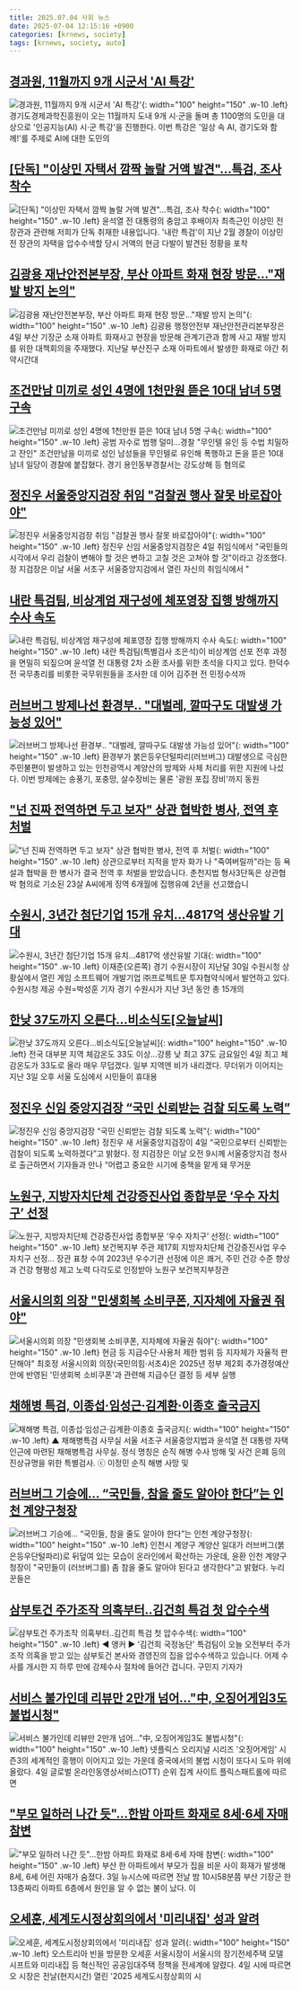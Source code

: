 ```yaml
---
title: 2025.07.04 사회 뉴스
date: 2025-07-04 12:15:16 +0900
categories: [krnews, society]
tags: [krnews, society, auto]
---
```

## [경과원, 11월까지 9개 시군서 'AI 특강'](https://n.news.naver.com/mnews/article/277/0005617652)

![경과원, 11월까지 9개 시군서 'AI 특강'](https://mimgnews.pstatic.net/image/origin/277/2025/07/04/5617652.jpg?type=nf220_150){: width="100" height="150" .w-10 .left}
경기도경제과학진흥원이 오는 11월까지 도내 9개 시·군을 돌며 총 1100명의 도민을 대상으로 '인공지능(AI) 시·군 특강'을 진행한다. 이번 특강은 '일상 속 AI, 경기도와 함께!'를 주제로 AI에 대한 도민의

## [[단독] "이상민 자택서 깜짝 놀랄 거액 발견"…특검, 조사 착수](https://n.news.naver.com/mnews/article/437/0000447148)

![[단독] "이상민 자택서 깜짝 놀랄 거액 발견"…특검, 조사 착수](https://mimgnews.pstatic.net/image/origin/437/2025/07/03/447148.jpg?type=nf220_150){: width="100" height="150" .w-10 .left}
윤석열 전 대통령의 충암고 후배이자 최측근인 이상민 전 장관과 관련해 저희가 단독 취재한 내용입니다. '내란 특검'이 지난 2월 경찰이 이상민 전 장관의 자택을 압수수색할 당시 거액의 현금 다발이 발견된 정황을 포착

## [김광용 재난안전본부장, 부산 아파트 화재 현장 방문…"재발 방지 논의"](https://n.news.naver.com/mnews/article/008/0005217044)

![김광용 재난안전본부장, 부산 아파트 화재 현장 방문…"재발 방지 논의"](https://mimgnews.pstatic.net/image/origin/008/2025/07/04/5217044.jpg?type=nf220_150){: width="100" height="150" .w-10 .left}
김광용 행정안전부 재난안전관리본부장은 4일 부산 기장군 소재 아파트 화재사고 현장을 방문해 관계기관과 함께 사고 재발 방지를 위한 대책회의을 주재했다. 지난달 부산진구 소재 아파트에서 발생한 화재로 야간 취약시간대

## [조건만남 미끼로 성인 4명에 1천만원 뜯은 10대 남녀 5명 구속](https://n.news.naver.com/mnews/article/001/0015487921)

![조건만남 미끼로 성인 4명에 1천만원 뜯은 10대 남녀 5명 구속](https://mimgnews.pstatic.net/image/origin/001/2025/07/04/15487921.jpg?type=nf220_150){: width="100" height="150" .w-10 .left}
공범 자수로 범행 덜미…경찰 "무인텔 유인 등 수법 치밀하고 잔인" 조건만남을 미끼로 성인 남성들을 무인텔로 유인해 폭행하고 돈을 뜯은 10대 남녀 일당이 경찰에 붙잡혔다. 경기 용인동부경찰서는 강도상해 등 혐의로

## [정진우 서울중앙지검장 취임 "검찰권 행사 잘못 바로잡아야"](https://n.news.naver.com/mnews/article/469/0000874170)

![정진우 서울중앙지검장 취임 "검찰권 행사 잘못 바로잡아야"](https://mimgnews.pstatic.net/image/origin/469/2025/07/04/874170.jpg?type=nf220_150){: width="100" height="150" .w-10 .left}
정진우 신임 서울중앙지검장은 4일 취임식에서 "국민들의 시각에서 우리 검찰이 변해야 할 것은 변하고 고칠 것은 고쳐야 할 것"이라고 강조했다. 정 지검장은 이날 서울 서초구 서울중앙지검에서 열린 자신의 취임식에서 "

## [내란 특검팀, 비상계엄 재구성에 체포영장 집행 방해까지 수사 속도](https://n.news.naver.com/mnews/article/008/0005216767)

![내란 특검팀, 비상계엄 재구성에 체포영장 집행 방해까지 수사 속도](https://mimgnews.pstatic.net/image/origin/008/2025/07/03/5216767.jpg?type=nf220_150){: width="100" height="150" .w-10 .left}
내란 특검팀(특별검사 조은석)이 비상계엄 선포 전후 과정을 면밀히 되짚으며 윤석열 전 대통령 2차 소환 조사를 위한 초석을 다지고 있다. 한덕수 전 국무총리를 비롯한 국무위원들을 조사한 데 이어 김주현 전 민정수석까

## [러브버그 방제나선 환경부.. "대벌레, 깔따구도 대발생 가능성 있어"](https://n.news.naver.com/mnews/article/014/0005372431)

![러브버그 방제나선 환경부.. "대벌레, 깔따구도 대발생 가능성 있어"](https://mimgnews.pstatic.net/image/origin/014/2025/07/04/5372431.jpg?type=nf220_150){: width="100" height="150" .w-10 .left}
환경부가 붉은등우단털파리(러브버그) 대발생으로 극심한 주민불편이 발생하고 있는 인천광역시 계양산의 방제와 사체 처리를 위한 지원에 나섰다. 이번 방제에는 송풍기, 포충망, 살수장비는 물론 '광원 포집 장비'까지 동원

## ["넌 진짜 전역하면 두고 보자" 상관 협박한 병사, 전역 후 처벌](https://n.news.naver.com/mnews/article/660/0000088424)

!["넌 진짜 전역하면 두고 보자" 상관 협박한 병사, 전역 후 처벌](https://mimgnews.pstatic.net/image/origin/660/2025/07/04/88424.jpg?type=nf220_150){: width="100" height="150" .w-10 .left}
상관으로부터 지적을 받자 화가 나 "죽여버릴까"라는 등 욕설과 협박을 한 병사가 결국 전역 후 처벌을 받았습니다. 춘천지법 형사3단독은 상관협박 혐의로 기소된 23살 A씨에게 징역 6개월에 집행유예 2년을 선고했습니

## [수원시, 3년간 첨단기업 15개 유치…4817억 생산유발 기대](https://n.news.naver.com/mnews/article/021/0002720422)

![수원시, 3년간 첨단기업 15개 유치…4817억 생산유발 기대](https://mimgnews.pstatic.net/image/origin/021/2025/07/04/2720422.jpg?type=nf220_150){: width="100" height="150" .w-10 .left}
이재준(오른쪽) 경기 수원시장이 지난달 30일 수원시청 상황실에서 열린 게임 소프트웨어 개발기업 ㈜프로젝트문 투자협약식에서 발언하고 있다. 수원시청 제공 수원=박성훈 기자 경기 수원시가 지난 3년 동안 총 15개의

## [한낮 37도까지 오른다…비소식도[오늘날씨]](https://n.news.naver.com/mnews/article/022/0004048867)

![한낮 37도까지 오른다…비소식도[오늘날씨]](https://mimgnews.pstatic.net/image/origin/022/2025/07/04/4048867.jpg?type=nf220_150){: width="100" height="150" .w-10 .left}
전국 대부분 지역 체감온도 33도 이상…강릉 낮 최고 37도 금요일인 4일 최고 체감온도가 33도로 올라 매우 무덥겠다. 일부 지역엔 비가 내리겠다. 무더위가 이어지는 지난 3일 오후 서울 도심에서 시민들이 휴대용

## [정진우 신임 중앙지검장 “국민 신뢰받는 검찰 되도록 노력”](https://n.news.naver.com/mnews/article/028/0002754339)

![정진우 신임 중앙지검장 “국민 신뢰받는 검찰 되도록 노력”](https://mimgnews.pstatic.net/image/origin/028/2025/07/04/2754339.jpg?type=nf220_150){: width="100" height="150" .w-10 .left}
정진우 새 서울중앙지검장이 4일 “국민으로부터 신뢰받는 검찰이 되도록 노력하겠다”고 밝혔다. 정 지검장은 이날 오전 9시께 서울중앙지검 청사로 출근하면서 기자들과 만나 “어렵고 중요한 시기에 중책을 맡게 돼 무거운

## [노원구, 지방자치단체 건강증진사업 종합부문 ‘우수 자치구’ 선정](https://n.news.naver.com/mnews/article/016/0002494592)

![노원구, 지방자치단체 건강증진사업 종합부문 ‘우수 자치구’ 선정](https://mimgnews.pstatic.net/image/origin/016/2025/07/04/2494592.jpg?type=nf220_150){: width="100" height="150" .w-10 .left}
보건복지부 주관 제17회 지방자치단체 건강증진사업 우수 자치구 선정... 장관 표창 수여 2023년 우수기관 선정에 이은 쾌거, 주민 건강 수준 향상과 건강 형평성 제고 노력 다각도로 인정받아 노원구 보건복지부장관

## [서울시의회 의장 "민생회복 소비쿠폰, 지자체에 자율권 줘야"](https://n.news.naver.com/mnews/article/001/0015487733)

![서울시의회 의장 "민생회복 소비쿠폰, 지자체에 자율권 줘야"](https://mimgnews.pstatic.net/image/origin/001/2025/07/04/15487733.jpg?type=nf220_150){: width="100" height="150" .w-10 .left}
현금 등 지급수단·사용처 제한 범위 등 지자체가 자율적 판단해야" 최호정 서울시의회 의장(국민의힘·서초4)은 2025년 정부 제2회 추가경정예산안에 반영된 '민생회복 소비쿠폰'과 관련해 지급수단 결정 등 세부 실행

## [채해병 특검, 이종섭·임성근·김계환·이종호 출국금지](https://n.news.naver.com/mnews/article/047/0002479589)

![채해병 특검, 이종섭·임성근·김계환·이종호 출국금지](https://mimgnews.pstatic.net/image/origin/047/2025/07/03/2479589.jpg?type=nf220_150){: width="100" height="150" .w-10 .left}
▲ 채해병특검 사무실 서울 서초구 서울중앙지법과 윤석열 전 대통령 자택 인근에 마련된 채해병특검 사무실. 정식 명칭은 순직 해병 수사 방해 및 사건 은폐 등의 진상규명을 위한 특별검사. ⓒ 이정민 순직 해병 사망 및

## [러브버그 기승에… “국민들, 참을 줄도 알아야 한다”는 인천 계양구청장](https://n.news.naver.com/mnews/article/469/0000873940)

![러브버그 기승에… “국민들, 참을 줄도 알아야 한다”는 인천 계양구청장](https://mimgnews.pstatic.net/image/origin/469/2025/07/03/873940.jpg?type=nf220_150){: width="100" height="150" .w-10 .left}
인천시 계양구 계양산 일대가 러브버그(붉은등우단털파리)로 뒤덮여 있는 모습이 온라인에서 확산하는 가운데, 윤환 인천 계양구청장이 "국민들이 (러브버그를) 좀 참을 줄도 알아야 된다고 생각한다"고 밝혔다. 누리꾼들은

## [삼부토건 주가조작 의혹부터‥김건희 특검 첫 압수수색](https://n.news.naver.com/mnews/article/214/0001434137)

![삼부토건 주가조작 의혹부터‥김건희 특검 첫 압수수색](https://mimgnews.pstatic.net/image/origin/214/2025/07/03/1434137.jpg?type=nf220_150){: width="100" height="150" .w-10 .left}
◀ 앵커 ▶ '김건희 국정농단' 특검팀이 오늘 오전부터 주가조작 의혹을 받고 있는 삼부토건 본사와 경영진의 집을 압수수색하고 있습니다. 어제 수사를 개시한 지 하루 만에 강제수사 절차에 들어간 겁니다. 구민지 기자가

## [서비스 불가인데 리뷰만 2만개 넘어…"中, 오징어게임3도 불법시청"](https://n.news.naver.com/mnews/article/277/0005617627)

![서비스 불가인데 리뷰만 2만개 넘어…"中, 오징어게임3도 불법시청"](https://mimgnews.pstatic.net/image/origin/277/2025/07/04/5617627.jpg?type=nf220_150){: width="100" height="150" .w-10 .left}
넷플릭스 오리지널 시리즈 '오징어게임' 시즌3의 세계적인 흥행이 이어지고 있는 가운데 중국에서의 불법 시청이 또다시 도마 위에 올랐다. 4일 글로벌 온라인동영상서비스(OTT) 순위 집계 사이트 플릭스패트롤에 따르면

## ["부모 일하러 나간 듯"…한밤 아파트 화재로 8세·6세 자매 참변](https://n.news.naver.com/mnews/article/008/0005216500)

!["부모 일하러 나간 듯"…한밤 아파트 화재로 8세·6세 자매 참변](https://mimgnews.pstatic.net/image/origin/008/2025/07/03/5216500.jpg?type=nf220_150){: width="100" height="150" .w-10 .left}
부산 한 아파트에서 부모가 집을 비운 사이 화재가 발생해 8세, 6세 어린 자매가 숨졌다. 3일 뉴시스에 따르면 전날 밤 10시58분쯤 부산 기장군 한 13층짜리 아파트 6층에서 원인을 알 수 없는 불이 났다. 이

## [오세훈, 세계도시정상회의에서 '미리내집' 성과 알려](https://n.news.naver.com/mnews/article/277/0005617577)

![오세훈, 세계도시정상회의에서 '미리내집' 성과 알려](https://mimgnews.pstatic.net/image/origin/277/2025/07/04/5617577.jpg?type=nf220_150){: width="100" height="150" .w-10 .left}
오스트리아 빈을 방문한 오세훈 서울시장이 서울시의 장기전세주택 모델 시프트와 미리내집 등 혁신적인 공공임대주택 정책을 전세계에 알렸다. 4일 시에 따르면 오 시장은 전날(현지시간) 열린 '2025 세계도시정상회의 시

